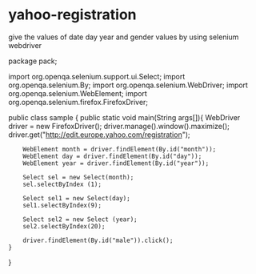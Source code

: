 # yahoo-registration
give the values of date day year and gender values by using selenium webdriver


package pack;

import org.openqa.selenium.support.ui.Select;
import org.openqa.selenium.By;
import org.openqa.selenium.WebDriver;
import org.openqa.selenium.WebElement;
import org.openqa.selenium.firefox.FirefoxDriver;

public class sample {
	public static void main(String args[]){
		WebDriver driver = new FirefoxDriver();
		driver.manage().window().maximize();
		driver.get("http://edit.europe.yahoo.com/registration");
		
		WebElement month = driver.findElement(By.id("month"));
		WebElement day = driver.findElement(By.id("day"));
		WebElement year = driver.findElement(By.id("year"));
		
		Select sel = new Select(month);
		sel.selectByIndex (1);
		
		Select sel1 = new Select(day);		
		sel1.selectByIndex(9);
		
		Select sel2 = new Select (year);
		sel2.selectByIndex(20);
		
		driver.findElement(By.id("male")).click();
	}
}
		
		
		

